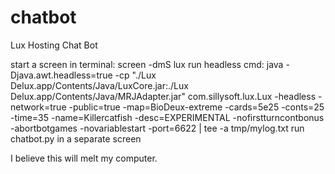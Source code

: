 # chatbot
Lux Hosting Chat Bot

start a screen in terminal: screen -dmS lux
run headless cmd: java -Djava.awt.headless=true -cp "./Lux Delux.app/Contents/Java/LuxCore.jar:./Lux Delux.app/Contents/Java/MRJAdapter.jar" com.sillysoft.lux.Lux -headless -network=true -public=true -map=BioDeux-extreme -cards=5e25 -conts=25 -time=35 -name=Killercatfish -desc=EXPERIMENTAL -nofirstturncontbonus -abortbotgames -novariablestart -port=6622 | tee -a tmp/mylog.txt
run chatbot.py in a separate screen

I believe this will melt my computer.

